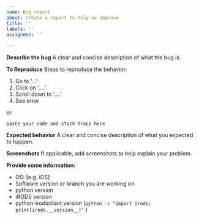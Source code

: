 ```yaml
---
name: Bug report
about: Create a report to help us improve
title: ''
labels: ''
assignees: ''

---
```


**Describe the bug**
A clear and concise description of what the bug is.

**To Reproduce**
Steps to reproduce the behavior:
1. Go to '...'
2. Click on '....'
3. Scroll down to '....'
4. See error

or

```
paste your code and stack trace here
```


**Expected behavior**
A clear and concise description of what you expected to happen.

**Screenshots**
If applicable, add screenshots to help explain your problem.

**Provide some information:**
 - OS: [e.g. iOS]
 - Software version or branch you are working on
 - python version
 - iRODS version
 - python-irodsclient version (`python -c "import irods; print(irods.__version__)"` )
